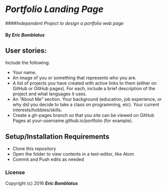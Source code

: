 # _Portfolio Landing Page_

####_Independent Project to design a portfolio web page_

#### By _Eric Bomblatus_

## User stories:
Include the following:
* Your name.
* An image of you or something that represents who you are.
* A list of projects you have created with active links to them (either on GitHub or GitHub pages).
  For each, include a brief description of the project and what languages it uses.
* An “About Me” section.
  Your background (education, job experience, or why did you decide to take a class on programming, etc).
  Your current interests/hobbies/skills.
* Create a gh-pages branch so that you site can be viewed on GitHub Pages at your-username.github.io/portfolio (for example).

## Setup/Installation Requirements
* Clone this repository
* Open the folder to view contents in a text-editor, like Atom
* Commit and Push edits as needed

### License

Copyright (c) 2016 **_Eric Bomblatus_**
